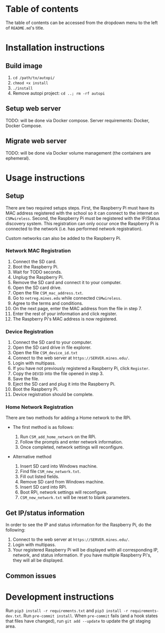 # Table of contents
The table of contents can be accessed from the dropdown menu to the left of `README.md`'s title.

# Installation instructions
## Build image
1. `cd /path/to/autopi/`
2. `chmod +x install`
3. `./install`
4. Remove autopi project: `cd ..; rm -rf autopi`


## Setup web server
TODO: will be done via Docker compose.
Server requirements: Docker, Docker Compose.


## Migrate web server
TODO: will be done via Docker volume management (the containers are ephemeral).


# Usage instructions
## Setup
There are two required setups steps. First, the Raspberry Pi must have its MAC address registered with the school so it can connect to the internet on `CSMwireless`. Second, the Raspberry Pi must be registered with the IP/Status discovery system. This registration can only occur once the Raspberry Pi is connected to the network (i.e. has performed network registration).

Custom networks can also be added to the Raspberry Pi.


### Network MAC Registration
1. Connect the SD card.
2. Boot the Raspberry Pi.
3. Wait for TODO seconds.
4. Unplug the Raspberry Pi.
5. Remove the SD card and connect it to your computer.
6. Open the SD card drive.
7. Open the file `CSM_mac_address.txt`.
8. Go to `netreg.mines.edu` while connected `CSMwireless`.
9. Agree to the terms and conditions.
10. On the next page, enter the MAC address from the file in step 7.
11. Enter the rest of your information and click register.
12. The Raspberry Pi's MAC address is now registered. 

### Device Registration
1. Connect the SD card to your computer.
2. Open the SD card drive in file explorer.
3. Open the file `CSM_device_id.txt`
4. Connect to the web server at `https://SERVER.mines.edu/`. 
5. Login with multipass.
6. If you have not previously registered a Raspberry Pi, click `Register`.
7. Copy the `DEVID` into the file opened in step 3.
8. Save the file.
9. Eject the SD card and plug it into the Raspberry Pi.
10. Boot the Raspberry Pi. 
11. Device registration should be complete.

### Home Network Registration
There are two methods for adding a Home network to the RPi.
- The first method is as follows:
  1. Run `CSM_add_home_network` on the RPi.
  2. Follow the prompts and enter network information.
  3. Once completed, network settings will reconfigure.

- Alternative method
  1. Insert SD card into Windows machine.
  2. Find file `CSM_new_network.txt`.
  3. Fill out listed fields.
  4. Remove SD card from Windows machine.
  5. Insert SD card into RPi.
  6. Boot RPi, network settings will reconfigure.
  7. `CSM_new_network.txt` will be reset to blank parameters.

## Get IP/status information
In order to see the IP and status information for the Raspberry Pi, do the following:
1. Connect to the web server at `https://SERVER.mines.edu/`. 
2. Login with multipass.
3. Your registered Raspberry Pi will be displayed with all corresponding IP, network, and status information.
   If you have multiple Raspberry Pi's, they will all be displayed.

## Common issues

# Development instructions
Run `pip3 install -r requirements.txt` and `pip3 install -r requirements-dev.txt`.
Run `pre-commit install`.
When `pre-commit` fails (and a hook states that files have changed), run `git add --update` to update the git staging area.
